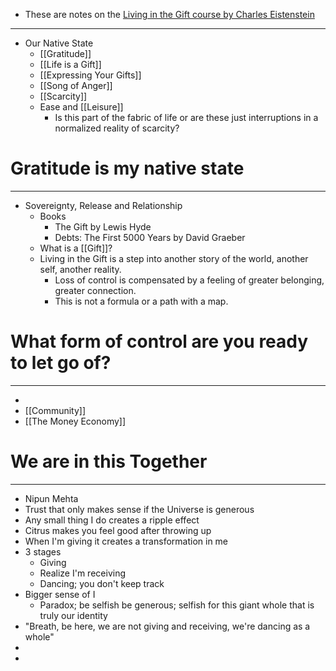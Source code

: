 - These are notes on the [Living in the Gift course by Charles Eistenstein](https://charleseisenstein.org/courses/living-in-the-gift)
- ---
- Our Native State
	- [[Gratitude]]
	- [[Life is a Gift]]
	- [[Expressing Your Gifts]]
	- [[Song of Anger]]
	- [[Scarcity]]
	- Ease and [[Leisure]]
		- Is this part of the fabric of life or are these just interruptions in a normalized reality of scarcity?
# Gratitude is my native state
- ---
- Sovereignty, Release and Relationship
	- Books
		- The Gift by Lewis Hyde
		- Debts: The First 5000 Years by David Graeber
	- What is a [[Gift]]?
	- Living in the Gift is a step into another story of the world, another self, another reality.
		- Loss of control is compensated by a feeling of greater belonging, greater connection.
		- This is not a formula or a path with a map.
# What form of control are you ready to let go of?
- ---
-
- [[Community]]
- [[The Money Economy]]
# We are in this Together
- ---
- Nipun Mehta
- Trust that only makes sense if the Universe is generous
- Any small thing I do creates a ripple effect
- Citrus makes you feel good after throwing up
- When I'm giving it creates a transformation in me
- 3 stages
	- Giving
	- Realize I'm receiving
	- Dancing; you don't keep track
- Bigger sense of I
	- Paradox; be selfish be generous; selfish for this giant whole that is truly our identity
- "Breath, be here, we are not giving and receiving, we're dancing as a whole"
-
-